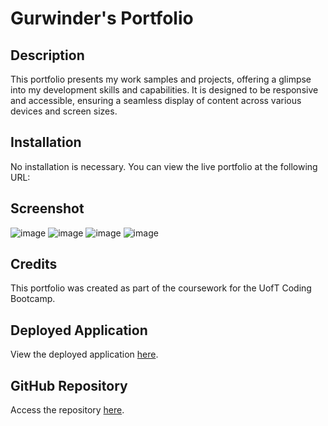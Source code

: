 # Gurwinder's Portfolio

## Description

This portfolio presents my work samples and projects, offering a glimpse into my development skills and capabilities. It is designed to be responsive and accessible, ensuring a seamless display of content across various devices and screen sizes.

## Installation

No installation is necessary. You can view the live portfolio at the following URL: 

## Screenshot
![image](https://github.com/daze94/daze94.github.io-advancedcss/assets/149103854/05dc10e1-bc05-48ca-9a55-adfcd69defc0)
![image](https://github.com/daze94/daze94.github.io-advancedcss/assets/149103854/4e72084c-c381-4d32-a995-6f73c87ecf73)
![image](https://github.com/daze94/daze94.github.io-advancedcss/assets/149103854/b15c657e-cdff-42d9-84af-b27a5ded00ed)
![image](https://github.com/daze94/daze94.github.io-advancedcss/assets/149103854/a55aed3b-bee1-46c6-81d4-2ec2ab365a36)

## Credits

This portfolio was created as part of the coursework for the UofT Coding Bootcamp.

## Deployed Application

View the deployed application [here](#live-url).

## GitHub Repository

Access the repository [here](#repo-url).
